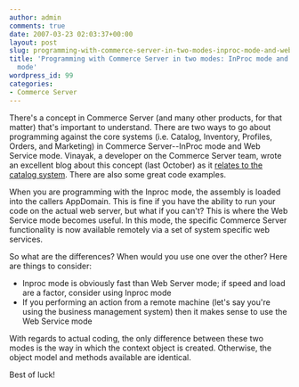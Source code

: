```yaml
---
author: admin
comments: true
date: 2007-03-23 02:03:37+00:00
layout: post
slug: programming-with-commerce-server-in-two-modes-inproc-mode-and-web-service-mode
title: 'Programming with Commerce Server in two modes: InProc mode and Web Service
  mode'
wordpress_id: 99
categories:
- Commerce Server
---
```


There's a concept in Commerce Server (and many other products, for that matter) that's important to understand. There are two ways to go about programming against the core systems (i.e. Catalog, Inventory, Profiles, Orders, and Marketing) in Commerce Server--InProc mode and Web Service mode. Vinayak, a developer on the Commerce Server team, wrote an excellent blog about this concept (last October) as it [relates to the catalog system](http://blogs.msdn.com/vinayakt/archive/2006/08/30/731135.aspx). There are also some great code examples.

When you are programming with the Inproc mode, the assembly is loaded into the callers AppDomain. This is fine if you have the ability to run your code on the actual web server, but what if you can't? This is where the Web Service mode becomes useful. In this mode, the specific Commerce Server functionality is now available remotely via a set of system specific web services.

So what are the differences? When would you use one over the other? Here are things to consider:

  * Inproc mode is obviously fast than Web Server mode; if speed and load are a factor, consider using Inproc mode 
  * If you performing an action from a remote machine (let's say you're using the business management system) then it makes sense to use the Web Service mode

With regards to actual coding, the only difference between these two modes is the way in which the context object is created. Otherwise, the object model and methods available are identical.

Best of luck!

